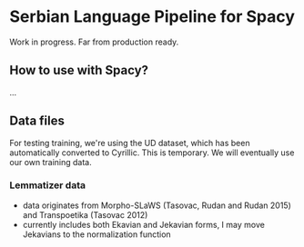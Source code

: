 # Serbian Language Pipeline for Spacy

Work in progress. Far from production ready.

## How to use with Spacy?

...

## Data files

For testing training, we're using the UD dataset, which has been automatically converted to Cyrillic. This is temporary. We will eventually use our own training data.

### Lemmatizer data

- data originates from Morpho-SLaWS (Tasovac, Rudan and Rudan 2015) and Transpoetika (Tasovac 2012)
- currently includes both Ekavian and Jekavian forms, I may move Jekavians to the normalization function
